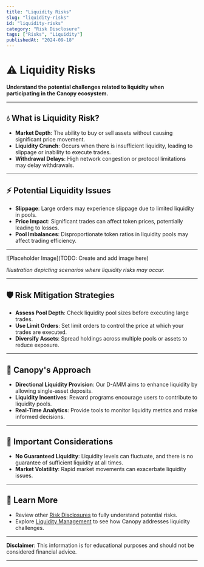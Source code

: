 ```yaml
---
title: "Liquidity Risks"
slug: "liquidity-risks"
id: "liquidity-risks"
category: "Risk Disclosure"
tags: ["Risks", "Liquidity"]
publishedAt: "2024-09-18"
---
```


# ⚠️ Liquidity Risks

**Understand the potential challenges related to liquidity when participating in the Canopy ecosystem.**

---

## 💧 **What is Liquidity Risk?**

- **Market Depth**: The ability to buy or sell assets without causing significant price movement.
- **Liquidity Crunch**: Occurs when there is insufficient liquidity, leading to slippage or inability to execute trades.
- **Withdrawal Delays**: High network congestion or protocol limitations may delay withdrawals.

---

## ⚡ **Potential Liquidity Issues**

- **Slippage**: Large orders may experience slippage due to limited liquidity in pools.
- **Price Impact**: Significant trades can affect token prices, potentially leading to losses.
- **Pool Imbalances**: Disproportionate token ratios in liquidity pools may affect trading efficiency.

---

![Placeholder Image](TODO: Create and add image here)

*Illustration depicting scenarios where liquidity risks may occur.*

---

## 🛡️ **Risk Mitigation Strategies**

- **Assess Pool Depth**: Check liquidity pool sizes before executing large trades.
- **Use Limit Orders**: Set limit orders to control the price at which your trades are executed.
- **Diversify Assets**: Spread holdings across multiple pools or assets to reduce exposure.

---

## 🤝 **Canopy's Approach**

- **Directional Liquidity Provision**: Our D-AMM aims to enhance liquidity by allowing single-asset deposits.
- **Liquidity Incentives**: Reward programs encourage users to contribute to liquidity pools.
- **Real-Time Analytics**: Provide tools to monitor liquidity metrics and make informed decisions.

---

## 📖 **Important Considerations**

- **No Guaranteed Liquidity**: Liquidity levels can fluctuate, and there is no guarantee of sufficient liquidity at all times.
- **Market Volatility**: Rapid market movements can exacerbate liquidity issues.

---

## 📖 **Learn More**

- Review other [Risk Disclosures](../risk-disclosure/volatility-risks) to fully understand potential risks.
- Explore [Liquidity Management](../key-features/liquidity-management) to see how Canopy addresses liquidity challenges.

---

**Disclaimer**: This information is for educational purposes and should not be considered financial advice.

---
